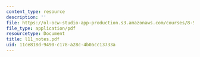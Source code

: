 ```yaml
---
content_type: resource
description: ''
file: https://ol-ocw-studio-app-production.s3.amazonaws.com/courses/8-591j-systems-biology-fall-2004/11ce818d9490c178a28c4b0acc13733a_l11_notes.pdf
file_type: application/pdf
resourcetype: Document
title: l11_notes.pdf
uid: 11ce818d-9490-c178-a28c-4b0acc13733a
---
```


